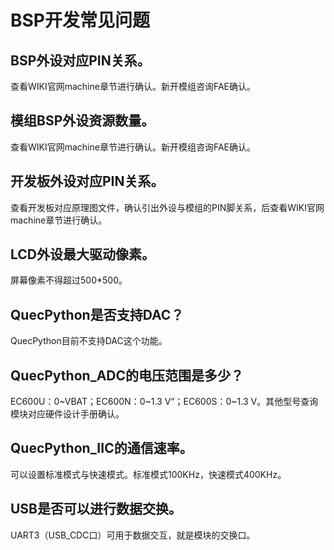 # BSP开发常见问题

## BSP外设对应PIN关系。

查看WIKI官网machine章节进行确认。新开模组咨询FAE确认。

## 模组BSP外设资源数量。

查看WIKI官网machine章节进行确认。新开模组咨询FAE确认。

## 开发板外设对应PIN关系。

查看开发板对应原理图文件，确认引出外设与模组的PIN脚关系，后查看WIKI官网machine章节进行确认。

## LCD外设最大驱动像素。

屏幕像素不得超过500*500。

## QuecPython是否支持DAC？

QuecPython目前不支持DAC这个功能。

## QuecPython_ADC的电压范围是多少？

EC600U：0~VBAT；EC600N：0~1.3 V“；EC600S：0~1.3 V。其他型号查询模块对应硬件设计手册确认。

## QuecPython_IIC的通信速率。

可以设置标准模式与快速模式。标准模式100KHz，快速模式400KHz。

## USB是否可以进行数据交换。

UART3（USB_CDC口）可用于数据交互，就是模块的交换口。

